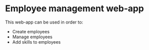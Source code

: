 # Employee management web-app

This web-app can be used in order to:

  - Create employees
  - Manage employees
  - Add skills to employees